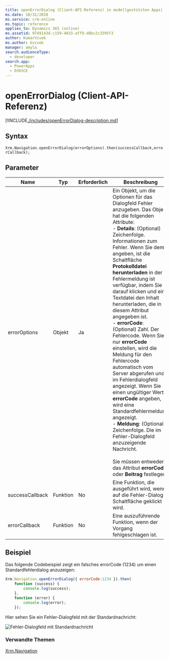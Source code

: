 ```yaml
---
title: openErrorDialog (Client-API-Referenz) in modellgestützten Apps| MicrosoftDocs
ms.date: 10/31/2018
ms.service: crm-online
ms.topic: reference
applies_to: Dynamics 365 (online)
ms.assetid: 9749143d-c159-4833-aff9-d8bc2c3395f3
author: KumarVivek
ms.author: kvivek
manager: amyla
search.audienceType:
  - developer
search.app:
  - PowerApps
  - D365CE
---
```

# <a name="openerrordialog-client-api-reference"></a>openErrorDialog (Client-API-Referenz)



[!INCLUDE[./includes/openErrorDialog-description.md](./includes/openErrorDialog-description.md)]

## <a name="syntax"></a>Syntax

`Xrm.Navigation.openErrorDialog(errorOptions).then(successCallback,errorCallback);`

## <a name="parameters"></a>Parameter

|Name |Typ |Erforderlich |Beschreibung |
|---|---|---|---|
|errorOptions|Objekt|Ja|Ein Objekt, um die Optionen für das Dialogfeld Fehler anzugeben. Das Objekt hat die folgenden Attribute:<br/>- **Details**: (Optional) Zeichenfolge. Informationen zum Fehler. Wenn Sie dem angeben, ist die Schaltfläche **Protokolldatei herunterladen** in der Fehlermeldung ist verfügbar, indem Sie darauf klicken und eine Textdatei den Inhalt herunterladen, die in diesem Attribut angegeben ist.<br/>- **errorCode**: (Optional) Zahl. Der Fehlercode. Wenn Sie nur **errorCode** einstellen, wird die Meldung für den Fehlercode automatisch vom Server abgerufen und im Fehlerdialogfeld angezeigt. Wenn Sie einen ungültiger Wert **errorCode** angeben, wird eine Standardfehlermeldung angezeigt.<br/>- **Meldung**: (Optional) Zeichenfolge. Die im Fehler-Dialogfeld anzuzeigende Nachricht.<br/><br/>Sie müssen entweder das Attribut **errorCode** oder **Beitrag** festlegen. |
|successCallback|Funktion|No|Eine Funktion, die ausgeführt wird, wenn auf die Fehler-Dialog-Schaltfläche geklickt wird.|
|errorCallback|Funktion|No|Eine auszuführende Funktion, wenn der Vorgang fehlgeschlagen ist.|

## <a name="example"></a>Beispiel

Das folgende Codebeispiel zeigt ein falsches errorCode (1234) um einen Standardfehlerdialog anzuzeigen:

```JavaScript
Xrm.Navigation.openErrorDialog({ errorCode:1234 }).then(
    function (success) {
        console.log(success);        
    },
    function (error) {
        console.log(error);
    });
```

Hier sehen Sie ein Fehler-Dialogfeld mit der Standardnachricht:

![Fehler-Dialogfeld mit Standardnachricht](../../../media//clientapi_sampleerrordialog.png)

### <a name="related-topics"></a>Verwandte Themen

[Xrm.Navigation](../xrm-navigation.md)

